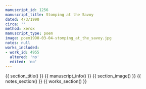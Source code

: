 ```yaml
---
manuscript_id: 1256
manuscript_title: Stomping at the Savoy
dated: 4/3/1990
circa: ''
method: xerox
manuscript_type: poem
image: poem1990-03-04-stomping_at_the_savoy.jpg
notes: null
works_included:
- work_id: 4955
  altered: 'no'
  edited: 'no'
---
```


{{ section_title() }}
{{ manuscript_info() }}
{{ section_image() }}
{{ notes_section() }}
{{ works_section() }}
